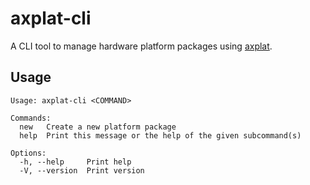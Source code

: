 # axplat-cli

A CLI tool to manage hardware platform packages using [axplat](https://github.com/arceos-org/axhal_crates/tree/main/axplat).

## Usage

```text
Usage: axplat-cli <COMMAND>

Commands:
  new   Create a new platform package
  help  Print this message or the help of the given subcommand(s)

Options:
  -h, --help     Print help
  -V, --version  Print version
```
